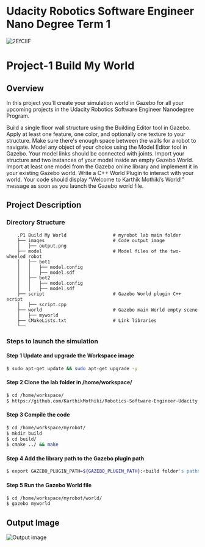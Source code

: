 # Udacity Robotics Software Engineer Nano Degree Term 1
![2EfCIIF](https://user-images.githubusercontent.com/62557178/122722014-e3903580-d28e-11eb-96d3-9a03ede84a3a.png)

# Project-1 Build My World

## Overview
In this project you'll create your simulation world in Gazebo for all your upcoming projects in the Udacity Robotics Software Engineer Nanodegree Program.

Build a single floor wall structure using the Building Editor tool in Gazebo. Apply at least one feature, one color, and optionally one texture to your structure. Make sure there's enough space between the walls for a robot to navigate.
Model any object of your choice using the Model Editor tool in Gazebo. Your model links should be connected with joints.
Import your structure and two instances of your model inside an empty Gazebo World.
Import at least one model from the Gazebo online library and implement it in your existing Gazebo world.
Write a C++ World Plugin to interact with your world. Your code should display “Welcome to Karthik Mothiki’s World!” message as soon as you launch the Gazebo world file.

## Project Description

### Directory Structure
```
    .P1 Build My World                 # myrobot lab main folder 
    ├── images                         # Code output image                   
    │   ├── output.png
    ├── model                          # Model files of the two-wheeled robot
    │   ├── bot1
    │   │   ├── model.config
    │   │   ├── model.sdf
    │   ├── bot2
    │   │   ├── model.config
    │   │   ├── model.sdf
    ├── script                         # Gazebo World plugin C++ script      
    │   ├── script.cpp
    ├── world                          # Gazebo main World empty scene
    │   ├── myworld
    ├── CMakeLists.txt                 # Link libraries 
    └──                              
```

### Steps to launch the simulation

#### Step 1 Update and upgrade the Workspace image
```sh
$ sudo apt-get update && sudo apt-get upgrade -y
```

#### Step 2 Clone the lab folder in /home/workspace/
```sh
$ cd /home/workspace/
$ https://github.com/KarthikMothiki/Robotics-Software-Engineer-Udacity.git
```

#### Step 3 Compile the code
```sh
$ cd /home/workspace/myrobot/
$ mkdir build
$ cd build/
$ cmake ../ && make
```

#### Step 4 Add the library path to the Gazebo plugin path  
```sh
$ export GAZEBO_PLUGIN_PATH=${GAZEBO_PLUGIN_PATH}:<build folder's path>
```

#### Step 5 Run the Gazebo World file  
```sh
$ cd /home/workspace/myrobot/world/
$ gazebo myworld
```

## Output Image
![Output image](https://user-images.githubusercontent.com/62557178/122758381-5c56b800-d2b6-11eb-9f0d-61ce7bf86bd4.png)

